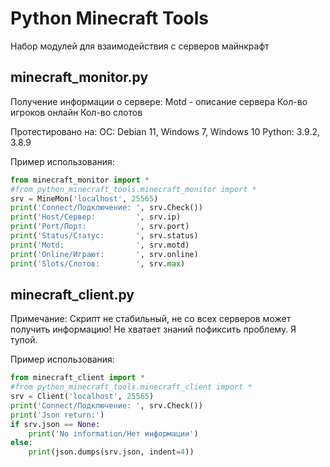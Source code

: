 # Python Minecraft Tools
Набор модулей для взаимодействия с серверов майнкрафт

## minecraft_monitor.py
Получение информации о сервере:
Motd - описание сервера
Кол-во игроков онлайн
Кол-во слотов

Протестировано на:
ОС: Debian 11, Windows 7, Windows 10
Python: 3.9.2, 3.8.9

Пример использования:
```python
from minecraft_monitor import *
#from python_minecraft_tools.minecraft_monitor import *
srv = MineMon('localhost', 25565)
print('Connect/Подключение: ', srv.Check())
print('Host/Сервер:         ', srv.ip)
print('Port/Порт:           ', srv.port)
print('Status/Статус:       ', srv.status)
print('Motd:                ', srv.motd)
print('Online/Играют:       ', srv.online)
print('Slots/Слотов:        ', srv.max)
```

## minecraft_client.py
Примечание:
Скрипт не стабильный, не со всех серверов может получить информацию!
Не хватает знаний пофиксить проблему. Я тупой.

Пример использования:
```python
from minecraft_client import *
#from python_minecraft_tools.minecraft_client import *
srv = Client('localhost', 25565)
print('Connect/Подключение: ', srv.Check())
print('Json return:')
if srv.json == None:
    print('No information/Нет информации')
else:
    print(json.dumps(srv.json, indent=4))
```
